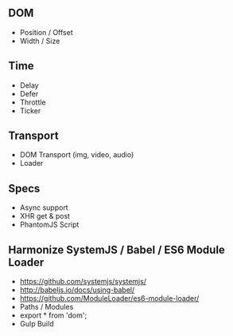 ## DOM

* Position / Offset
* Width / Size


## Time

* Delay
* Defer
* Throttle
* Ticker


## Transport

* DOM Transport (img, video, audio)
* Loader

## Specs

* Async support
* XHR get & post
* PhantomJS Script


## Harmonize SystemJS / Babel / ES6 Module Loader

* https://github.com/systemjs/systemjs/
* http://babeljs.io/docs/using-babel/
* https://github.com/ModuleLoader/es6-module-loader/
* Paths / Modules
* export * from 'dom';
* Gulp Build
